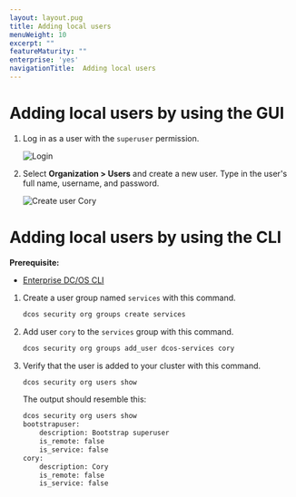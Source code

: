 ```yaml
---
layout: layout.pug
title: Adding local users
menuWeight: 10
excerpt: ""
featureMaturity: ""
enterprise: 'yes'
navigationTitle:  Adding local users
---
```




# Adding local users by using the GUI

1. Log in as a user with the `superuser` permission.
   
   ![Login](/docs/1.9/img/gui-installer-login-ee.gif)

1. Select **Organization > Users** and create a new user. Type in the user's full name, username, and password. 
        
   ![Create user Cory](/docs/1.9/img/service-group3.png)
   
   
# Adding local users by using the CLI

**Prerequisite:**
- [Enterprise DC/OS CLI](/docs/1.9/cli/enterprise-cli/)


1.  Create a user group named `services` with this command.

    ```bash
    dcos security org groups create services
    ```
    
1.  Add user `cory` to the `services` group with this command. 

    ```bash
    dcos security org groups add_user dcos-services cory
    ```
    
1.  Verify that the user is added to your cluster with this command.

    ```bash
    dcos security org users show
    ```
    
    The output should resemble this:
    
    ```bash
    dcos security org users show
    bootstrapuser:
        description: Bootstrap superuser
        is_remote: false
        is_service: false
    cory:
        description: Cory
        is_remote: false
        is_service: false
    ```

